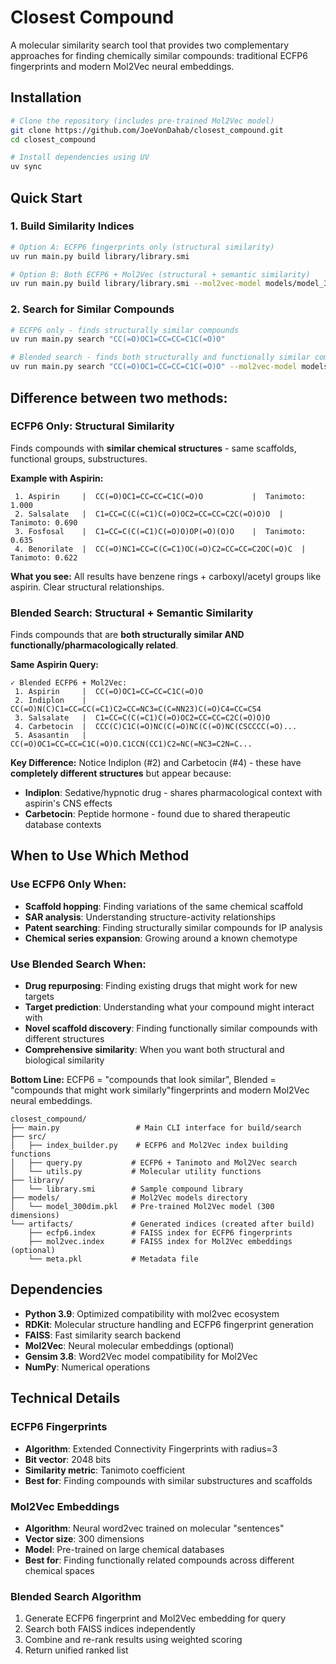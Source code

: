 # Closest Compound

A molecular similarity search tool that provides two complementary approaches for finding chemically similar compounds: traditional ECFP6 fingerprints and modern Mol2Vec neural embeddings.

## Installation

```bash
# Clone the repository (includes pre-trained Mol2Vec model)
git clone https://github.com/JoeVonDahab/closest_compound.git
cd closest_compound

# Install dependencies using UV
uv sync
```

## Quick Start

### 1. Build Similarity Indices

```bash
# Option A: ECFP6 fingerprints only (structural similarity)
uv run main.py build library/library.smi

# Option B: Both ECFP6 + Mol2Vec (structural + semantic similarity)
uv run main.py build library/library.smi --mol2vec-model models/model_300dim.pkl
```

### 2. Search for Similar Compounds

```bash
# ECFP6 only - finds structurally similar compounds
uv run main.py search "CC(=O)OC1=CC=CC=C1C(=O)O"

# Blended search - finds both structurally and functionally similar compounds  
uv run main.py search "CC(=O)OC1=CC=CC=C1C(=O)O" --mol2vec-model models/model_300dim.pkl
```
## Difference between two methods: 

### ECFP6 Only: Structural Similarity
Finds compounds with **similar chemical structures** - same scaffolds, functional groups, substructures.

**Example with Aspirin:**
```
 1. Aspirin     |  CC(=O)OC1=CC=CC=C1C(=O)O           |  Tanimoto: 1.000
 2. Salsalate   |  C1=CC=C(C(=C1)C(=O)OC2=CC=CC=C2C(=O)O)O  |  Tanimoto: 0.690
 3. Fosfosal    |  C1=CC=C(C(=C1)C(=O)O)OP(=O)(O)O    |  Tanimoto: 0.635
 4. Benorilate  |  CC(=O)NC1=CC=C(C=C1)OC(=O)C2=CC=CC=C2OC(=O)C  |  Tanimoto: 0.622
```
**What you see:** All results have benzene rings + carboxyl/acetyl groups like aspirin. Clear structural relationships.

### Blended Search: Structural + Semantic Similarity  
Finds compounds that are **both structurally similar AND functionally/pharmacologically related**.

**Same Aspirin Query:**
```
✓ Blended ECFP6 + Mol2Vec:
 1. Aspirin     |  CC(=O)OC1=CC=CC=C1C(=O)O
 2. Indiplon    |  CC(=O)N(C)C1=CC=CC(=C1)C2=CC=NC3=C(C=NN23)C(=O)C4=CC=CS4
 3. Salsalate   |  C1=CC=C(C(=C1)C(=O)OC2=CC=CC=C2C(=O)O)O
 4. Carbetocin  |  CCC(C)C1C(=O)NC(C(=O)NC(C(=O)NC(CSCCCC(=O)...
 5. Asasantin   |  CC(=O)OC1=CC=CC=C1C(=O)O.C1CCN(CC1)C2=NC(=NC3=C2N=C...
```

**Key Difference:** Notice Indiplon (#2) and Carbetocin (#4) - these have **completely different structures** but appear because:
- **Indiplon**: Sedative/hypnotic drug - shares pharmacological context with aspirin's CNS effects
- **Carbetocin**: Peptide hormone - found due to shared therapeutic database contexts

## When to Use Which Method

### Use ECFP6 Only When:
- **Scaffold hopping**: Finding variations of the same chemical scaffold  
- **SAR analysis**: Understanding structure-activity relationships
- **Patent searching**: Finding structurally similar compounds for IP analysis
- **Chemical series expansion**: Growing around a known chemotype

### Use Blended Search When:
- **Drug repurposing**: Finding existing drugs that might work for new targets
- **Target prediction**: Understanding what your compound might interact with
- **Novel scaffold discovery**: Finding functionally similar compounds with different structures  
- **Comprehensive similarity**: When you want both structural and biological similarity

**Bottom Line:** ECFP6 = "compounds that look similar", Blended = "compounds that might work similarly"fingerprints and modern Mol2Vec neural embeddings.

```
closest_compound/
├── main.py                 # Main CLI interface for build/search
├── src/
│   ├── index_builder.py    # ECFP6 and Mol2Vec index building functions
│   ├── query.py           # ECFP6 + Tanimoto and Mol2Vec search
│   └── utils.py           # Molecular utility functions
├── library/
│   └── library.smi        # Sample compound library
├── models/                # Mol2Vec models directory
│   └── model_300dim.pkl   # Pre-trained Mol2Vec model (300 dimensions)
└── artifacts/             # Generated indices (created after build)
    ├── ecfp6.index        # FAISS index for ECFP6 fingerprints
    ├── mol2vec.index      # FAISS index for Mol2Vec embeddings (optional)
    └── meta.pkl           # Metadata file
```

## Dependencies

- **Python 3.9**: Optimized compatibility with mol2vec ecosystem
- **RDKit**: Molecular structure handling and ECFP6 fingerprint generation  
- **FAISS**: Fast similarity search backend
- **Mol2Vec**: Neural molecular embeddings (optional)
- **Gensim 3.8**: Word2Vec model compatibility for Mol2Vec
- **NumPy**: Numerical operations

## Technical Details

### ECFP6 Fingerprints
- **Algorithm**: Extended Connectivity Fingerprints with radius=3
- **Bit vector**: 2048 bits
- **Similarity metric**: Tanimoto coefficient
- **Best for**: Finding compounds with similar substructures and scaffolds

### Mol2Vec Embeddings  
- **Algorithm**: Neural word2vec trained on molecular "sentences"
- **Vector size**: 300 dimensions
- **Model**: Pre-trained on large chemical databases
- **Best for**: Finding functionally related compounds across different chemical spaces

### Blended Search Algorithm
1. Generate ECFP6 fingerprint and Mol2Vec embedding for query
2. Search both FAISS indices independently  
3. Combine and re-rank results using weighted scoring
4. Return unified ranked list


